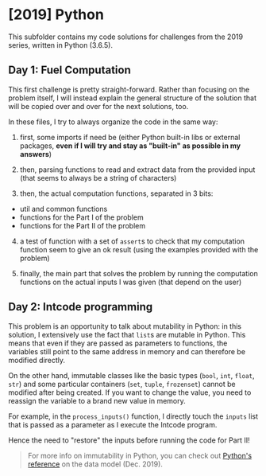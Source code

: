 # [2019] Python

This subfolder contains my code solutions for challenges from the 2019 series, written in Python (3.6.5).

## Day 1: Fuel Computation

This first challenge is pretty straight-forward. Rather than focusing on the problem itself, I will instead explain the general structure of the solution that will be copied over and over for the next solutions, too.

In these files, I try to always organize the code in the same way:

1. first, some imports if need be (either Python built-in libs or external packages, **even if I will try and stay as "built-in" as possible in my answers**)

2. then, parsing functions to read and extract data from the provided input (that seems to always be a string of characters)

3. then, the actual computation functions, separated in 3 bits:
  - util and common functions
  - functions for the Part I of the problem
  - functions for the Part II of the problem
  
4. a test of function with a set of ``assert``s to check that my computation function seem to give an ok result (using the examples provided with the problem)

5. finally, the main part that solves the problem by running the computation functions on the actual inputs I was given (that depend on the user)

## Day 2: Intcode programming

This problem is an opportunity to talk about mutability in Python: in this solution, I extensively use the fact that ``list``s are mutable in Python. This means that even if they are passed as parameters to functions, the variables still point to the same address in memory and can therefore be modified directly.

On the other hand, immutable classes like the basic types (``bool``, ``int``, ``float``, ``str``) and some particular containers (``set``, ``tuple``, ``frozenset``) cannot be modified after being created. If you want to change the value, you need to reassign the variable to a brand new value in memory.

For example, in the ``process_inputs()`` function, I directly touch the ``inputs`` list that is passed as a parameter as I execute the Intcode program.

Hence the need to "restore" the inputs before running the code for Part II!

> For more info on immutability in Python, you can check out [Python's reference](https://docs.python.org/3/reference/datamodel.html?highlight=immutability) on the data model (Dec. 2019).
